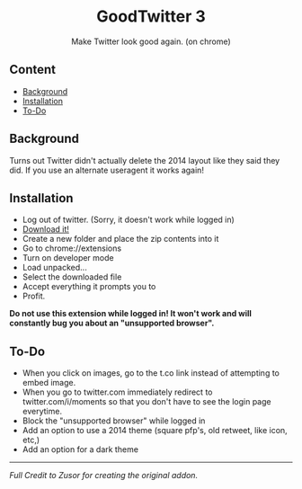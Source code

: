 <div align="center">
  <h1>GoodTwitter 3</h1>

  Make Twitter look good again. (on chrome)

</div>

## Content
- [Background](#background)
- [Installation](#installation)
- [To-Do](#to-do)


## Background
Turns out Twitter didn't actually delete the 2014 layout like they said they did. If you use an alternate useragent it works again!

## Installation

- Log out of twitter. (Sorry, it doesn't work while logged in)
- [Download it!](https://github.com/plece0/GoodTwitter-3-Chrome/releases)
- Create a new folder and place the zip contents into it
- Go to chrome://extensions
- Turn on developer mode
- Load unpacked...
- Select the downloaded file
- Accept everything it prompts you to
- Profit.

**Do not use this extension while logged in! It won't work and will constantly bug you about an "unsupported browser".**

## To-Do

- When you click on images, go to the t.co link instead of attempting to embed image.
- When you go to twitter.com immediately redirect to twitter.com/i/moments so that you don't have to see the login page everytime.
- Block the "unsupported browser" while logged in
- Add an option to use a 2014 theme (square pfp's, old retweet, like icon, etc,)
- Add an option for a dark theme


---


*Full Credit to Zusor for creating the original addon.*
